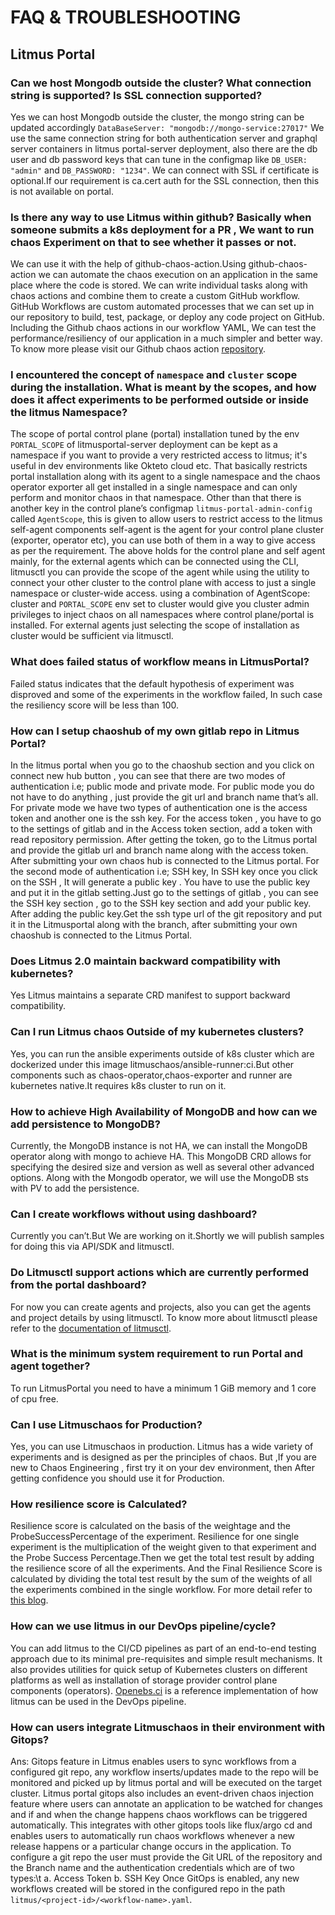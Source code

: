 # FAQ & TROUBLESHOOTING
##  Litmus Portal
### Can we host Mongodb outside the cluster? What connection string is supported? Is SSL connection supported?
Yes we can host Mongodb outside the cluster,  the mongo string can be updated accordingly `DataBaseServer: "mongodb://mongo-service:27017"`
We use the same connection string for both authentication server and graphql server containers in litmus portal-server deployment, also there are the db user and db            password keys that can tune in the configmap like `DB_USER: "admin"` and `DB_PASSWORD: "1234"`.
We can connect with SSL if certificate is optional.If our requirement is ca.cert auth for the SSL connection, then this is not available on portal. 

### Is there any way to use Litmus within github? Basically when someone submits a k8s deployment for a PR , We want to run chaos Experiment on that to see whether it passes or not.
We can use it with the help of  github-chaos-action.Using github-chaos-action we can automate the chaos execution on an application in the same place where the code is stored. We can write individual tasks along with chaos actions and combine them to create a custom GitHub workflow. GitHub Workflows are custom automated processes that we can set up in our repository to build, test, package, or deploy any code project on GitHub. Including the Github chaos actions in our workflow YAML, We can test the performance/resiliency of our application in a much simpler and better way. To know more please visit  our Github chaos action [repository](https://github.com/litmuschaos/github-chaos-actions).

### I encountered the concept of `namespace` and `cluster` scope during the installation. What is meant by the scopes, and how does it affect experiments to be performed outside or inside the litmus Namespace?
The scope of portal control plane (portal) installation tuned by the env `PORTAL_SCOPE`  of litmusportal-server  deployment can be kept as a namespace if you want to provide a very restricted access to litmus; it's useful in dev environments like Okteto cloud etc.
That basically restricts portal installation along with its agent to a single namespace and the chaos operator exporter all get installed in a single namespace and can only perform and monitor chaos in that namespace.
Other than that there is another key in the control plane’s configmap `litmus-portal-admin-config` called  `AgentScope`, this is given to allow users to restrict access to the litmus self-agent components self-agent is the agent for your control plane cluster (exporter, operator etc), you can use both of them in a way to give access as per the requirement.
The above holds for the control plane and self agent mainly, for the external agents which can be connected using the CLI, litmusctl you can provide the scope of the agent while using the utility to connect your other cluster to the control plane with access to just a single namespace or cluster-wide access.
using a combination of AgentScope: cluster and `PORTAL_SCOPE`  env set to cluster would give you cluster admin privileges to inject chaos on all namespaces where control plane/portal is installed.  For external agents just selecting the scope of installation as cluster would be sufficient via litmusctl.

### What does failed status of workflow means in LitmusPortal?
 Failed status indicates that the default hypothesis of experiment was disproved and some of the experiments in the workflow failed, In such case the resiliency score will be less than 100.

### How can I setup chaoshub of my own gitlab repo in Litmus Portal?
In the litmus portal when you go to the chaoshub section and you click on connect new hub  button ,  you can see   that there are two modes of  authentication  i.e; public mode and private mode. For public mode you do not have to do anything , just provide the git url and branch name that’s all.
For  private mode  we have two types of authentication  one is the access token and another one is  the ssh key.
For the access token , you have to go to the settings of gitlab  and in the Access token section,  add a token with read repository permission. After getting the token, go to the Litmus portal and provide the gitlab url and branch name along with the access token. After submitting  your own chaos hub is connected to the Litmus portal.
For the second mode of authentication i.e; SSH key, In SSH key once you click  on the SSH , It will generate a public key . You have to use the public key and  put it in the gitlab setting.Just go to the settings of gitlab , you can see the SSH key section , go to the SSH key section  and add your public key. After adding the public key.Get the ssh type url  of the git repository and  put it in the Litmusportal  along with the branch, after submitting  your own chaoshub is connected to the Litmus Portal.

### Does Litmus 2.0 maintain backward compatibility with kubernetes?
Yes Litmus maintains a separate CRD manifest to support backward compatibility.

### Can I run Litmus chaos Outside of  my kubernetes clusters?
 Yes, you  can run the ansible experiments outside of k8s cluster which are dockerized under this image litmuschaos/ansible-runner:ci.But other components such as chaos-operator,chaos-exporter and runner are kubernetes native.It requires k8s cluster to run on it.

### How to achieve High Availability of  MongoDB and how can we add persistence to MongoDB?
 Currently, the MongoDB instance is not HA, we can install the MongoDB operator along with mongo to achieve HA. This MongoDB CRD allows for specifying the desired size and version as well as several other advanced options. Along with the Mongodb operator, we will use the MongoDB sts with PV to add the persistence.
 
 ### Can I create workflows without using dashboard?
 Currently you can’t.But We are working on it.Shortly we will publish samples  for doing this via API/SDK and litmusctl.
 
 ### Do Litmusctl support actions which are currently performed  from the portal dashboard?
 For now you can create agents and projects, also you can get the agents and project details by using litmusctl. To know more about litmusctl please refer to the [documentation of litmusctl](https://github.com/litmuschaos/litmusctl/blob/master/Usage.md).
 
 ###  What is the minimum system requirement to run Portal and agent together?
 To run LitmusPortal you need to have a minimum 1 GiB  memory and 1 core of cpu  free.
 
 ###  Can I use Litmuschaos for Production?
 Yes, you can use Litmuschaos in production. Litmus has a wide variety of experiments and is designed as per the principles of chaos. But ,If you are new to Chaos Engineering , first try it on your dev environment, then After getting confidence you should use it for Production.
 
 ### How resilience score is Calculated?
 Resilience score is calculated on the basis of the weightage and the ProbeSuccessPercentage of the experiment. Resilience for one single experiment is the multiplication of the  weight given to that experiment and the Probe Success Percentage.Then we get the  total test result by adding the resilience score of all the experiments. And the Final Resilience Score is calculated by dividing the total test result by the sum of  the weights of all the experiments combined in the single workflow. For more detail refer to [this blog](https://dev.to/litmus-chaos/how-the-resilience-score-algorithm-works-in-litmus-1d22).
 
 ### How can we use litmus in our DevOps pipeline/cycle?
  You can add litmus to the CI/CD pipelines as part of an end-to-end testing approach due to its minimal pre-requisites and simple result mechanisms. It also provides utilities for quick setup of Kubernetes clusters on different platforms as well as installation of storage provider control plane components (operators). [Openebs.ci](https://openebs.ci/home) is a reference implementation of how litmus can be used in the DevOps pipeline.
 
 ### How can users integrate Litmuschaos in their environment with Gitops?
Ans: Gitops feature in Litmus enables users to sync workflows from a configured git repo, any workflow inserts/updates made to the repo will be monitored and picked up by litmus portal and will be executed on the target cluster. Litmus portal gitops also includes an event-driven chaos injection feature where users can annotate an application to be watched for changes and if and when the change happens chaos workflows can be triggered automatically. This integrates with other gitops tools like flux/argo cd and enables users to automatically run chaos workflows whenever a new release happens or a particular change occurs in the application.
To configure a git repo the user must provide the Git URL of the repository and the Branch name and the authentication credentials which are of two types:\t
	a. Access Token
	b. SSH Key
Once GitOps is enabled, any new workflows created will be stored in the configured repo in the path `litmus/<project-id>/<workflow-name>.yaml`.
